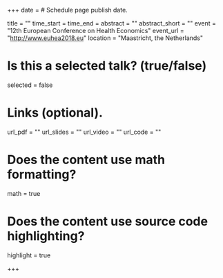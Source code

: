 +++
date =   # Schedule page publish date.

title = ""
time_start = 
time_end = 
abstract = ""
abstract_short = ""
event = "12th European Conference on Health Economics"
event_url = "http://www.euhea2018.eu"
location = "Maastricht, the Netherlands"

# Is this a selected talk? (true/false)
selected = false


# Links (optional).
url_pdf = ""
url_slides = ""
url_video = ""
url_code = ""

# Does the content use math formatting?
math = true

# Does the content use source code highlighting?
highlight = true


+++
